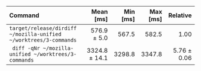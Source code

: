 | Command | Mean [ms] | Min [ms] | Max [ms] | Relative |
|:---|---:|---:|---:|---:|
| `target/release/dirdiff ~/mozilla-unified ~/worktrees/3-commands` | 576.9 ± 5.0 | 567.5 | 582.5 | 1.00 |
| ` diff -qNr ~/mozilla-unified ~/worktrees/3-commands` | 3324.8 ± 14.1 | 3298.8 | 3347.8 | 5.76 ± 0.06 |
